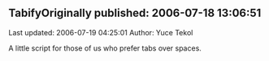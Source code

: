 ## TabifyOriginally published: 2006-07-18 13:06:51 
Last updated: 2006-07-19 04:25:01 
Author: Yuce Tekol 
 
A little script for those of us who prefer tabs over spaces.